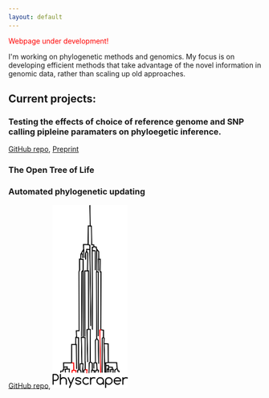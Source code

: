 ```yaml
---
layout: default
---
```


<span style="color:red;">Webpage under development!</span>

I'm working on phylogenetic methods and genomics.
My focus is on developing efficient methods that take advantage 
of the novel information in genomic data, rather than scaling up old approaches.

## Current projects:

### Testing the effects of choice of reference genome and SNP calling pipleine paramaters on phyloegetic inference.
<a href="https://github.com/snacktavish/TreeToReads">GitHub repo</a>,
<a href="http://biorxiv.org/content/biorxiv/early/2016/01/22/037655.full.pdf">Preprint</a>

### The Open Tree of Life


### Automated phylogenetic updating
<a href="https://github.com/snacktavish/Physcraper">GitHub repo</a>,
<img src="/assets/physcraper.png" alt="Drawing" style="width: 150px;"/>


